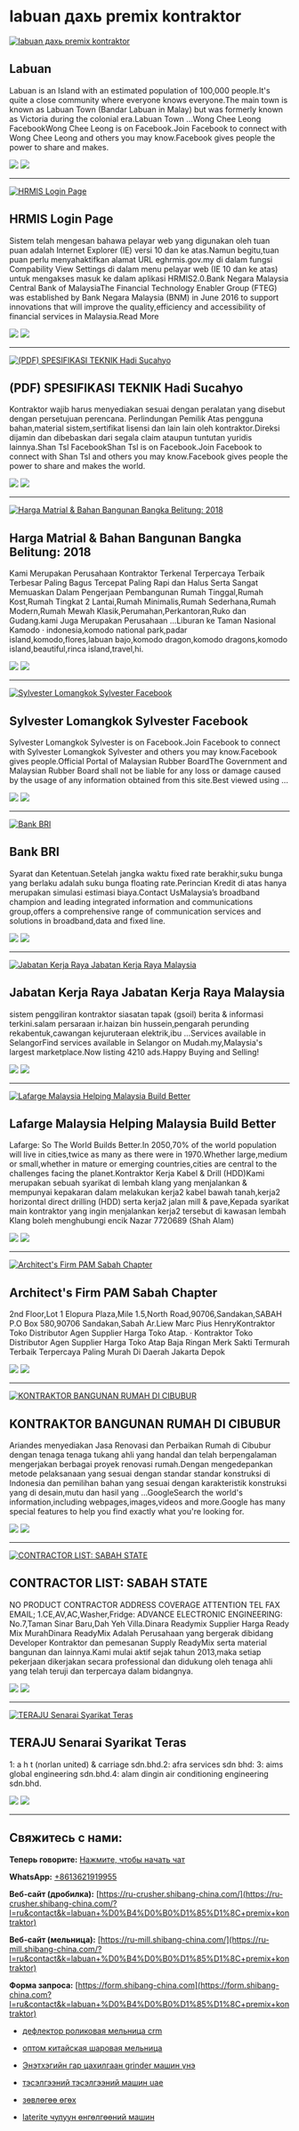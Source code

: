 # labuan дахь premix kontraktor

<a href="https://swt.shibang-china.com/?l=ru&img&k=labuan+%D0%B4%D0%B0%D1%85%D1%8C+premix+kontraktor" target="_blank">![labuan дахь premix kontraktor](http://static.shibang-china.com/all-800x300/99.jpg)</a>

## Labuan
Labuan is an Island with an estimated population of 100,000 people.It's quite a close community where everyone knows everyone.The main town is known as Labuan Town (Bandar Labuan in Malay) but was formerly known as Victoria during the colonial era.Labuan Town …Wong Chee Leong FacebookWong Chee Leong is on Facebook.Join Facebook to connect with Wong Chee Leong and others you may know.Facebook gives people the power to share and makes.


<a href="https://whatsapp.shibangsoft.com/WhatsApp.php" target="_blank" title="WhatsApp">![](http://static.shibang-china.com/icon/whatsapp.png)</a> <a href="https://swt.shibang-china.com/?l=ru&icon&k=labuan+%D0%B4%D0%B0%D1%85%D1%8C+premix+kontraktor" target="_blank">![](http://static.shibang-china.com/icon/chat-ru.png)</a>

---

<a href="https://swt.shibang-china.com/?l=ru&img&k=labuan+%D0%B4%D0%B0%D1%85%D1%8C+premix+kontraktor" target="_blank">![HRMIS Login Page](http://static.shibang-china.com/all-800x300/1003.jpg)</a>

## HRMIS Login Page
Sistem telah mengesan bahawa pelayar web yang digunakan oleh tuan puan adalah Internet Explorer (IE) versi 10 dan ke atas.Namun begitu,tuan puan perlu menyahaktifkan alamat URL eghrmis.gov.my di dalam fungsi Compability View Settings di dalam menu pelayar web (IE 10 dan ke atas) untuk mengakses masuk ke dalam aplikasi HRMIS2.0.Bank Negara Malaysia Central Bank of MalaysiaThe Financial Technology Enabler Group (FTEG) was established by Bank Negara Malaysia (BNM) in June 2016 to support innovations that will improve the quality,efficiency and accessibility of financial services in Malaysia.Read More


<a href="https://whatsapp.shibangsoft.com/WhatsApp.php" target="_blank" title="WhatsApp">![](http://static.shibang-china.com/icon/whatsapp.png)</a> <a href="https://swt.shibang-china.com/?l=ru&icon&k=labuan+%D0%B4%D0%B0%D1%85%D1%8C+premix+kontraktor" target="_blank">![](http://static.shibang-china.com/icon/chat-ru.png)</a>

---

<a href="https://swt.shibang-china.com/?l=ru&img&k=labuan+%D0%B4%D0%B0%D1%85%D1%8C+premix+kontraktor" target="_blank">![(PDF) SPESIFIKASI TEKNIK Hadi Sucahyo](http://static.shibang-china.com/all-800x300/1098.jpg)</a>

## (PDF) SPESIFIKASI TEKNIK Hadi Sucahyo
Kontraktor wajib harus menyediakan sesuai dengan peralatan yang disebut dengan persetujuan perencana. Perlindungan Pemilik Atas pengguna bahan,material sistem,sertifikat lisensi dan lain lain oleh kontraktor.Direksi dijamin dan dibebaskan dari segala claim ataupun tuntutan yuridis lainnya.Shan Tsl FacebookShan Tsl is on Facebook.Join Facebook to connect with Shan Tsl and others you may know.Facebook gives people the power to share and makes the world.


<a href="https://whatsapp.shibangsoft.com/WhatsApp.php" target="_blank" title="WhatsApp">![](http://static.shibang-china.com/icon/whatsapp.png)</a> <a href="https://swt.shibang-china.com/?l=ru&icon&k=labuan+%D0%B4%D0%B0%D1%85%D1%8C+premix+kontraktor" target="_blank">![](http://static.shibang-china.com/icon/chat-ru.png)</a>

---

<a href="https://swt.shibang-china.com/?l=ru&img&k=labuan+%D0%B4%D0%B0%D1%85%D1%8C+premix+kontraktor" target="_blank">![Harga Matrial &amp; Bahan Bangunan Bangka Belitung: 2018](http://static.shibang-china.com/all-800x300/1292.jpg)</a>

## Harga Matrial &amp; Bahan Bangunan Bangka Belitung: 2018
Kami Merupakan Perusahaan Kontraktor Terkenal Terpercaya Terbaik Terbesar Paling Bagus Tercepat Paling Rapi dan Halus Serta Sangat Memuaskan Dalam Pengerjaan Pembangunan Rumah Tinggal,Rumah Kost,Rumah Tingkat 2 Lantai,Rumah Minimalis,Rumah Sederhana,Rumah Modern,Rumah Mewah Klasik,Perumahan,Perkantoran,Ruko dan Gudang.kami Juga Merupakan Perusahaan …Liburan ke Taman Nasional Kamodo&nbsp;&#0183;&#32;indonesia,komodo national park,padar island,komodo,flores,labuan bajo,komodo dragon,komodo dragons,komodo island,beautiful,rinca island,travel,hi.


<a href="https://whatsapp.shibangsoft.com/WhatsApp.php" target="_blank" title="WhatsApp">![](http://static.shibang-china.com/icon/whatsapp.png)</a> <a href="https://swt.shibang-china.com/?l=ru&icon&k=labuan+%D0%B4%D0%B0%D1%85%D1%8C+premix+kontraktor" target="_blank">![](http://static.shibang-china.com/icon/chat-ru.png)</a>

---

<a href="https://swt.shibang-china.com/?l=ru&img&k=labuan+%D0%B4%D0%B0%D1%85%D1%8C+premix+kontraktor" target="_blank">![Sylvester Lomangkok Sylvester Facebook](http://static.shibang-china.com/all-800x300/1314.jpg)</a>

## Sylvester Lomangkok Sylvester Facebook
Sylvester Lomangkok Sylvester is on Facebook.Join Facebook to connect with Sylvester Lomangkok Sylvester and others you may know.Facebook gives people.Official Portal of Malaysian Rubber BoardThe Government and Malaysian Rubber Board shall not be liable for any loss or damage caused by the usage of any information obtained from this site.Best viewed using …


<a href="https://whatsapp.shibangsoft.com/WhatsApp.php" target="_blank" title="WhatsApp">![](http://static.shibang-china.com/icon/whatsapp.png)</a> <a href="https://swt.shibang-china.com/?l=ru&icon&k=labuan+%D0%B4%D0%B0%D1%85%D1%8C+premix+kontraktor" target="_blank">![](http://static.shibang-china.com/icon/chat-ru.png)</a>

---

<a href="https://swt.shibang-china.com/?l=ru&img&k=labuan+%D0%B4%D0%B0%D1%85%D1%8C+premix+kontraktor" target="_blank">![Bank BRI](http://static.shibang-china.com/all-800x300/738.jpg)</a>

## Bank BRI
Syarat dan Ketentuan.Setelah jangka waktu fixed rate berakhir,suku bunga yang berlaku adalah suku bunga floating rate.Perincian Kredit di atas hanya merupakan simulasi estimasi biaya.Contact UsMalaysia’s broadband champion and leading integrated information and communications group,offers a comprehensive range of communication services and solutions in broadband,data and fixed line.


<a href="https://whatsapp.shibangsoft.com/WhatsApp.php" target="_blank" title="WhatsApp">![](http://static.shibang-china.com/icon/whatsapp.png)</a> <a href="https://swt.shibang-china.com/?l=ru&icon&k=labuan+%D0%B4%D0%B0%D1%85%D1%8C+premix+kontraktor" target="_blank">![](http://static.shibang-china.com/icon/chat-ru.png)</a>

---

<a href="https://swt.shibang-china.com/?l=ru&img&k=labuan+%D0%B4%D0%B0%D1%85%D1%8C+premix+kontraktor" target="_blank">![Jabatan Kerja Raya Jabatan Kerja Raya Malaysia](http://static.shibang-china.com/all-800x300/514.jpg)</a>

## Jabatan Kerja Raya Jabatan Kerja Raya Malaysia
sistem penggiliran kontraktor siasatan tapak (gsoil) berita &amp; informasi terkini.salam persaraan ir.haizan bin hussein,pengarah perunding rekabentuk,cawangan kejuruteraan elektrik,ibu …Services available in SelangorFind services available in Selangor on Mudah.my,Malaysia's largest marketplace.Now listing 4210 ads.Happy Buying and Selling!


<a href="https://whatsapp.shibangsoft.com/WhatsApp.php" target="_blank" title="WhatsApp">![](http://static.shibang-china.com/icon/whatsapp.png)</a> <a href="https://swt.shibang-china.com/?l=ru&icon&k=labuan+%D0%B4%D0%B0%D1%85%D1%8C+premix+kontraktor" target="_blank">![](http://static.shibang-china.com/icon/chat-ru.png)</a>

---

<a href="https://swt.shibang-china.com/?l=ru&img&k=labuan+%D0%B4%D0%B0%D1%85%D1%8C+premix+kontraktor" target="_blank">![Lafarge Malaysia Helping Malaysia Build Better](http://static.shibang-china.com/all-800x300/411.jpg)</a>

## Lafarge Malaysia Helping Malaysia Build Better
Lafarge: So The World Builds Better.In 2050,70% of the world population will live in cities,twice as many as there were in 1970.Whether large,medium or small,whether in mature or emerging countries,cities are central to the challenges facing the planet.Kontraktor Kerja Kabel &amp; Drill (HDD)Kami merupakan sebuah syarikat di lembah klang yang menjalankan &amp; mempunyai kepakaran dalam melakukan kerja2 kabel bawah tanah,kerja2 horizontal direct drilling (HDD) serta kerja2 jalan mill &amp; pave,Kepada syarikat main kontraktor yang ingin menjalankan kerja2 tersebut di kawasan lembah Klang boleh menghubungi encik Nazar 7720689 (Shah Alam)


<a href="https://whatsapp.shibangsoft.com/WhatsApp.php" target="_blank" title="WhatsApp">![](http://static.shibang-china.com/icon/whatsapp.png)</a> <a href="https://swt.shibang-china.com/?l=ru&icon&k=labuan+%D0%B4%D0%B0%D1%85%D1%8C+premix+kontraktor" target="_blank">![](http://static.shibang-china.com/icon/chat-ru.png)</a>

---

<a href="https://swt.shibang-china.com/?l=ru&img&k=labuan+%D0%B4%D0%B0%D1%85%D1%8C+premix+kontraktor" target="_blank">![Architect's Firm PAM Sabah Chapter](http://static.shibang-china.com/all-800x300/1467.jpg)</a>

## Architect's Firm PAM Sabah Chapter
2nd Floor,Lot 1 Elopura Plaza,Mile 1.5,North Road,90706,Sandakan,SABAH P.O Box 580,90706 Sandakan,Sabah Ar.Liew Marc Pius HenryKontraktor Toko Distributor Agen Supplier Harga Toko Atap.&nbsp;&#0183;&#32;Kontraktor Toko Distributor Agen Supplier Harga Toko Atap Baja Ringan Merk Sakti Termurah Terbaik Terpercaya Paling Murah Di Daerah Jakarta Depok


<a href="https://whatsapp.shibangsoft.com/WhatsApp.php" target="_blank" title="WhatsApp">![](http://static.shibang-china.com/icon/whatsapp.png)</a> <a href="https://swt.shibang-china.com/?l=ru&icon&k=labuan+%D0%B4%D0%B0%D1%85%D1%8C+premix+kontraktor" target="_blank">![](http://static.shibang-china.com/icon/chat-ru.png)</a>

---

<a href="https://swt.shibang-china.com/?l=ru&img&k=labuan+%D0%B4%D0%B0%D1%85%D1%8C+premix+kontraktor" target="_blank">![KONTRAKTOR BANGUNAN RUMAH DI CIBUBUR](http://static.shibang-china.com/all-800x300/462.jpg)</a>

## KONTRAKTOR BANGUNAN RUMAH DI CIBUBUR
Ariandes menyediakan Jasa Renovasi dan Perbaikan Rumah di Cibubur dengan tenaga tenaga tukang ahli yang handal dan telah berpengalaman mengerjakan berbagai proyek renovasi rumah.Dengan mengedepankan metode pelaksanaan yang sesuai dengan standar standar konstruksi di Indonesia dan pemilihan bahan yang sesuai dengan karakteristik konstruksi yang di desain,mutu dan hasil yang …GoogleSearch the world's information,including webpages,images,videos and more.Google has many special features to help you find exactly what you're looking for.


<a href="https://whatsapp.shibangsoft.com/WhatsApp.php" target="_blank" title="WhatsApp">![](http://static.shibang-china.com/icon/whatsapp.png)</a> <a href="https://swt.shibang-china.com/?l=ru&icon&k=labuan+%D0%B4%D0%B0%D1%85%D1%8C+premix+kontraktor" target="_blank">![](http://static.shibang-china.com/icon/chat-ru.png)</a>

---

<a href="https://swt.shibang-china.com/?l=ru&img&k=labuan+%D0%B4%D0%B0%D1%85%D1%8C+premix+kontraktor" target="_blank">![CONTRACTOR LIST: SABAH STATE](http://static.shibang-china.com/all-800x300/1367.jpg)</a>

## CONTRACTOR LIST: SABAH STATE
NO PRODUCT CONTRACTOR ADDRESS COVERAGE ATTENTION TEL FAX EMAIL; 1.CE,AV,AC,Washer,Fridge: ADVANCE ELECTRONIC ENGINEERING: No.7,Taman Sinar Baru,Dah Yeh Villa.Dinara Readymix Supplier Harga Ready Mix MurahDinara ReadyMix Adalah Perusahaan yang bergerak dibidang Developer Kontraktor dan pemesanan Supply ReadyMix serta material bangunan dan lainnya.Kami mulai aktif sejak tahun 2013,maka setiap pekerjaan dikerjakan secara professional dan didukung oleh tenaga ahli yang telah teruji dan terpercaya dalam bidangnya.


<a href="https://whatsapp.shibangsoft.com/WhatsApp.php" target="_blank" title="WhatsApp">![](http://static.shibang-china.com/icon/whatsapp.png)</a> <a href="https://swt.shibang-china.com/?l=ru&icon&k=labuan+%D0%B4%D0%B0%D1%85%D1%8C+premix+kontraktor" target="_blank">![](http://static.shibang-china.com/icon/chat-ru.png)</a>

---

<a href="https://swt.shibang-china.com/?l=ru&img&k=labuan+%D0%B4%D0%B0%D1%85%D1%8C+premix+kontraktor" target="_blank">![TERAJU Senarai Syarikat Teras](http://static.shibang-china.com/all-800x300/1133.jpg)</a>

## TERAJU Senarai Syarikat Teras
1: a h t (norlan united) &amp; carriage sdn.bhd.2: afra services sdn bhd: 3: aims global engineering sdn.bhd.4: alam dingin air conditioning engineering sdn.bhd.

<a href="https://whatsapp.shibangsoft.com/WhatsApp.php" target="_blank" title="WhatsApp">![](http://static.shibang-china.com/icon/whatsapp.png)</a> <a href="https://swt.shibang-china.com/?l=ru&icon&k=labuan+%D0%B4%D0%B0%D1%85%D1%8C+premix+kontraktor" target="_blank">![](http://static.shibang-china.com/icon/chat-ru.png)</a>

---
## Свяжитесь с нами:

**Теперь говорите:** [Нажмите, чтобы начать чат](https://swt.shibang-china.com?l=ru&contact&k=labuan+%D0%B4%D0%B0%D1%85%D1%8C+premix+kontraktor)

**WhatsApp:**  [+8613621919955](https://whatsapp.shibangsoft.com/WhatsApp.php)

**Веб-сайт (дробилка):** [https://ru-crusher.shibang-china.com/](https://ru-crusher.shibang-china.com/?l=ru&contact&k=labuan+%D0%B4%D0%B0%D1%85%D1%8C+premix+kontraktor)

**Веб-сайт (мельница):** [https://ru-mill.shibang-china.com/](https://ru-mill.shibang-china.com/?l=ru&contact&k=labuan+%D0%B4%D0%B0%D1%85%D1%8C+premix+kontraktor)

**Форма запроса:** [https://form.shibang-china.com](https://form.shibang-china.com?l=ru&contact&k=labuan+%D0%B4%D0%B0%D1%85%D1%8C+premix+kontraktor)

* [дефлектор роликовая мельница crm](../126/%D0%B4%D0%B5%D1%84%D0%BB%D0%B5%D0%BA%D1%82%D0%BE%D1%80%20%D1%80%D0%BE%D0%BB%D0%B8%D0%BA%D0%BE%D0%B2%D0%B0%D1%8F%20%D0%BC%D0%B5%D0%BB%D1%8C%D0%BD%D0%B8%D1%86%D0%B0%20crm.md)

* [оптом китайская шаровая мельница](../130/%D0%BE%D0%BF%D1%82%D0%BE%D0%BC%20%D0%BA%D0%B8%D1%82%D0%B0%D0%B9%D1%81%D0%BA%D0%B0%D1%8F%20%D1%88%D0%B0%D1%80%D0%BE%D0%B2%D0%B0%D1%8F%20%D0%BC%D0%B5%D0%BB%D1%8C%D0%BD%D0%B8%D1%86%D0%B0.md)

* [Энэтхэгийн гар цахилгаан grinder машин үнэ](../129/%D0%AD%D0%BD%D1%8D%D1%82%D1%85%D1%8D%D0%B3%D0%B8%D0%B9%D0%BD%20%D0%B3%D0%B0%D1%80%20%D1%86%D0%B0%D1%85%D0%B8%D0%BB%D0%B3%D0%B0%D0%B0%D0%BD%20grinder%20%D0%BC%D0%B0%D1%88%D0%B8%D0%BD%20%D2%AF%D0%BD%D1%8D.md)

* [тэсэлгээний тэсэлгээний машин uae](../129/%D1%82%D1%8D%D1%81%D1%8D%D0%BB%D0%B3%D1%8D%D1%8D%D0%BD%D0%B8%D0%B9%20%D1%82%D1%8D%D1%81%D1%8D%D0%BB%D0%B3%D1%8D%D1%8D%D0%BD%D0%B8%D0%B9%20%D0%BC%D0%B0%D1%88%D0%B8%D0%BD%20uae.md)

* [зөвлөгөө өгөх](../126/%D0%B7%D3%A9%D0%B2%D0%BB%D3%A9%D0%B3%D3%A9%D3%A9%20%D3%A9%D0%B3%D3%A9%D1%85.md)

* [laterite чулуун өнгөлгөөний машин](../129/laterite%20%D1%87%D1%83%D0%BB%D1%83%D1%83%D0%BD%20%D3%A9%D0%BD%D0%B3%D3%A9%D0%BB%D0%B3%D3%A9%D3%A9%D0%BD%D0%B8%D0%B9%20%D0%BC%D0%B0%D1%88%D0%B8%D0%BD.md)